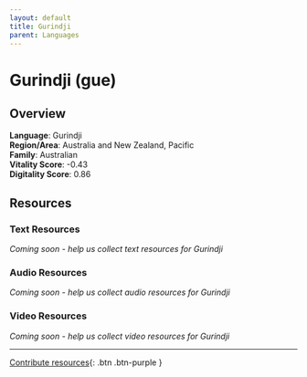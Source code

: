 ```yaml
---
layout: default
title: Gurindji
parent: Languages
---
```


# Gurindji (gue)

## Overview

**Language**: Gurindji  
**Region/Area**: Australia and New Zealand, Pacific  
**Family**: Australian  
**Vitality Score**: -0.43  
**Digitality Score**: 0.86  

## Resources

### Text Resources
*Coming soon - help us collect text resources for Gurindji*

### Audio Resources
*Coming soon - help us collect audio resources for Gurindji*

### Video Resources
*Coming soon - help us collect video resources for Gurindji*

---

[Contribute resources](https://fairtrain.github.io/){: .btn .btn-purple }
